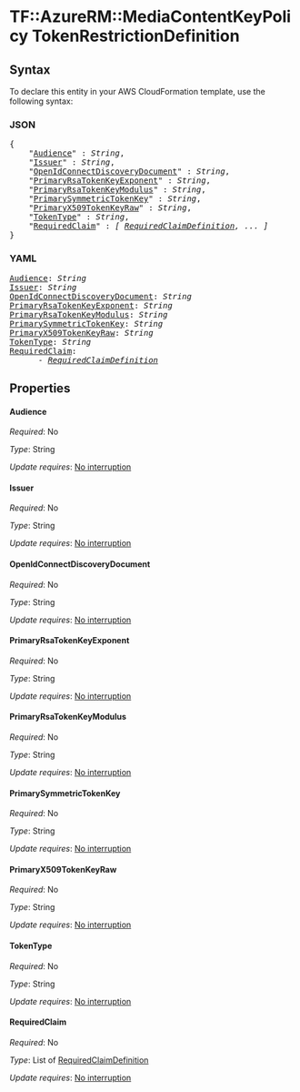 # TF::AzureRM::MediaContentKeyPolicy TokenRestrictionDefinition

## Syntax

To declare this entity in your AWS CloudFormation template, use the following syntax:

### JSON

<pre>
{
    "<a href="#audience" title="Audience">Audience</a>" : <i>String</i>,
    "<a href="#issuer" title="Issuer">Issuer</a>" : <i>String</i>,
    "<a href="#openidconnectdiscoverydocument" title="OpenIdConnectDiscoveryDocument">OpenIdConnectDiscoveryDocument</a>" : <i>String</i>,
    "<a href="#primaryrsatokenkeyexponent" title="PrimaryRsaTokenKeyExponent">PrimaryRsaTokenKeyExponent</a>" : <i>String</i>,
    "<a href="#primaryrsatokenkeymodulus" title="PrimaryRsaTokenKeyModulus">PrimaryRsaTokenKeyModulus</a>" : <i>String</i>,
    "<a href="#primarysymmetrictokenkey" title="PrimarySymmetricTokenKey">PrimarySymmetricTokenKey</a>" : <i>String</i>,
    "<a href="#primaryx509tokenkeyraw" title="PrimaryX509TokenKeyRaw">PrimaryX509TokenKeyRaw</a>" : <i>String</i>,
    "<a href="#tokentype" title="TokenType">TokenType</a>" : <i>String</i>,
    "<a href="#requiredclaim" title="RequiredClaim">RequiredClaim</a>" : <i>[ <a href="requiredclaimdefinition.md">RequiredClaimDefinition</a>, ... ]</i>
}
</pre>

### YAML

<pre>
<a href="#audience" title="Audience">Audience</a>: <i>String</i>
<a href="#issuer" title="Issuer">Issuer</a>: <i>String</i>
<a href="#openidconnectdiscoverydocument" title="OpenIdConnectDiscoveryDocument">OpenIdConnectDiscoveryDocument</a>: <i>String</i>
<a href="#primaryrsatokenkeyexponent" title="PrimaryRsaTokenKeyExponent">PrimaryRsaTokenKeyExponent</a>: <i>String</i>
<a href="#primaryrsatokenkeymodulus" title="PrimaryRsaTokenKeyModulus">PrimaryRsaTokenKeyModulus</a>: <i>String</i>
<a href="#primarysymmetrictokenkey" title="PrimarySymmetricTokenKey">PrimarySymmetricTokenKey</a>: <i>String</i>
<a href="#primaryx509tokenkeyraw" title="PrimaryX509TokenKeyRaw">PrimaryX509TokenKeyRaw</a>: <i>String</i>
<a href="#tokentype" title="TokenType">TokenType</a>: <i>String</i>
<a href="#requiredclaim" title="RequiredClaim">RequiredClaim</a>: <i>
      - <a href="requiredclaimdefinition.md">RequiredClaimDefinition</a></i>
</pre>

## Properties

#### Audience

_Required_: No

_Type_: String

_Update requires_: [No interruption](https://docs.aws.amazon.com/AWSCloudFormation/latest/UserGuide/using-cfn-updating-stacks-update-behaviors.html#update-no-interrupt)

#### Issuer

_Required_: No

_Type_: String

_Update requires_: [No interruption](https://docs.aws.amazon.com/AWSCloudFormation/latest/UserGuide/using-cfn-updating-stacks-update-behaviors.html#update-no-interrupt)

#### OpenIdConnectDiscoveryDocument

_Required_: No

_Type_: String

_Update requires_: [No interruption](https://docs.aws.amazon.com/AWSCloudFormation/latest/UserGuide/using-cfn-updating-stacks-update-behaviors.html#update-no-interrupt)

#### PrimaryRsaTokenKeyExponent

_Required_: No

_Type_: String

_Update requires_: [No interruption](https://docs.aws.amazon.com/AWSCloudFormation/latest/UserGuide/using-cfn-updating-stacks-update-behaviors.html#update-no-interrupt)

#### PrimaryRsaTokenKeyModulus

_Required_: No

_Type_: String

_Update requires_: [No interruption](https://docs.aws.amazon.com/AWSCloudFormation/latest/UserGuide/using-cfn-updating-stacks-update-behaviors.html#update-no-interrupt)

#### PrimarySymmetricTokenKey

_Required_: No

_Type_: String

_Update requires_: [No interruption](https://docs.aws.amazon.com/AWSCloudFormation/latest/UserGuide/using-cfn-updating-stacks-update-behaviors.html#update-no-interrupt)

#### PrimaryX509TokenKeyRaw

_Required_: No

_Type_: String

_Update requires_: [No interruption](https://docs.aws.amazon.com/AWSCloudFormation/latest/UserGuide/using-cfn-updating-stacks-update-behaviors.html#update-no-interrupt)

#### TokenType

_Required_: No

_Type_: String

_Update requires_: [No interruption](https://docs.aws.amazon.com/AWSCloudFormation/latest/UserGuide/using-cfn-updating-stacks-update-behaviors.html#update-no-interrupt)

#### RequiredClaim

_Required_: No

_Type_: List of <a href="requiredclaimdefinition.md">RequiredClaimDefinition</a>

_Update requires_: [No interruption](https://docs.aws.amazon.com/AWSCloudFormation/latest/UserGuide/using-cfn-updating-stacks-update-behaviors.html#update-no-interrupt)

